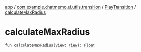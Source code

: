 [app](../../index.md) / [com.example.chatmemo.ui.utils.transition](../index.md) / [PlayTransition](index.md) / [calculateMaxRadius](./calculate-max-radius.md)

# calculateMaxRadius

`fun calculateMaxRadius(view: `[`View`](https://developer.android.com/reference/android/view/View.html)`): `[`Float`](https://kotlinlang.org/api/latest/jvm/stdlib/kotlin/-float/index.html)